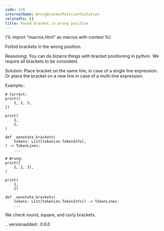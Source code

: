 ```yaml
---
code: 319
internalName: WrongBracketPositionViolation
relatedTo: []
title: Found bracket in wrong position
---
```


{% import "macros.html" as macros with context %}

Forbid brackets in the wrong position.

Reasoning: You can do bizarre things with bracket positioning in python.
We require all brackets to be consistent.

Solution: Place bracket on the same line, in case of a single line
expression. Or place the bracket on a new line in case of a multi-line
expression.

Example::

    # Correct:
    print([
        1, 2, 3,
    ])
    
    print(
        1,
        2,
    )
    
    def _annotate_brackets(
        tokens: List[tokenize.TokenInfo],
    ) -> TokenLines:
        ...
    
    # Wrong:
    print([
        1, 2, 3],
    )
    
    print(
        1,
        2)
    
    def _annotate_brackets(
        tokens: List[tokenize.TokenInfo]) -> TokenLines:
        ...

We check round, square, and curly brackets.

.. versionadded:: 0.6.0